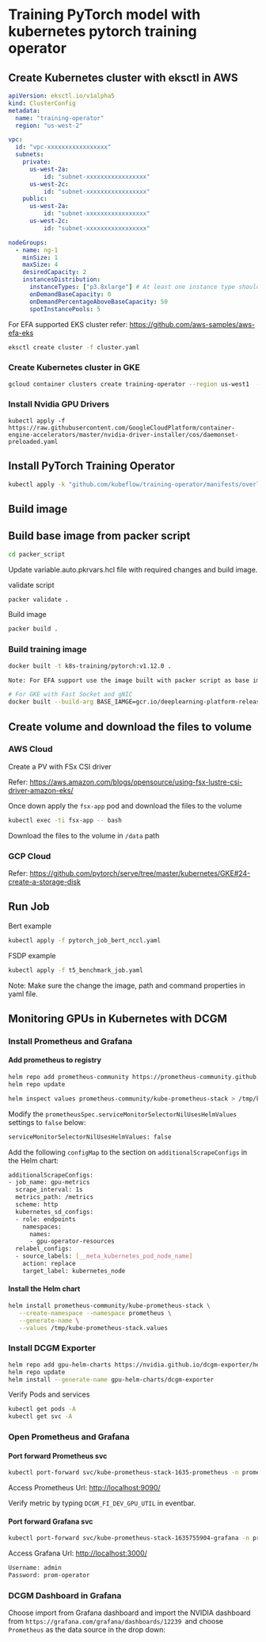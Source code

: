 # Training PyTorch model with kubernetes pytorch training operator

## Create Kubernetes cluster with eksctl in AWS

```yaml
apiVersion: eksctl.io/v1alpha5
kind: ClusterConfig
metadata:
  name: "training-operator"
  region: "us-west-2"

vpc:
  id: "vpc-xxxxxxxxxxxxxxxxx"
  subnets:
    private:
      us-west-2a:
          id: "subnet-xxxxxxxxxxxxxxxxx"
      us-west-2c:
          id: "subnet-xxxxxxxxxxxxxxxxx"
    public:
      us-west-2a:
          id: "subnet-xxxxxxxxxxxxxxxxx"
      us-west-2c:
          id: "subnet-xxxxxxxxxxxxxxxxx"

nodeGroups:
  - name: ng-1
    minSize: 1
    maxSize: 4
    desiredCapacity: 2
    instancesDistribution:
      instanceTypes: ["p3.8xlarge"] # At least one instance type should be specified
      onDemandBaseCapacity: 0
      onDemandPercentageAboveBaseCapacity: 50
      spotInstancePools: 5
```

For EFA supported EKS cluster refer: https://github.com/aws-samples/aws-efa-eks

```bash
eksctl create cluster -f cluster.yaml
```

### Create Kubernetes cluster in GKE

```bash
gcloud container clusters create training-operator --region us-west1  --machine-type n1-highcpu-16 --enable-gvnic --accelerator type=nvidia-tesla-v100,count=2 --num-nodes 2 --min-nodes 0 --max-nodes 3 --enable-autoscaling
```

### Install Nvidia GPU Drivers

```
kubectl apply -f https://raw.githubusercontent.com/GoogleCloudPlatform/container-engine-accelerators/master/nvidia-driver-installer/cos/daemonset-preloaded.yaml
```

## Install PyTorch Training Operator

```bash
kubectl apply -k "github.com/kubeflow/training-operator/manifests/overlays/standalone?ref=v1.3.0"
```

## Build image

## Build base image from packer script

```bash
cd packer_script
```

Update variable.auto.pkrvars.hcl file with required changes and build image.

validate script

```bash
packer validate .
```

Build image

```bash
packer build .
```

### Build training image

```bash
docker built -t k8s-training/pytorch:v1.12.0 .

Note: For EFA support use the image built with packer script as base image.

# For GKE with Fast Socket and gNIC 
docker built --build-arg BASE_IAMGE=gcr.io/deeplearning-platform-release/base-cu113 -t k8s-training/pytorch:v1.12.0 .
```

## Create volume and download the files to volume 

### AWS Cloud

Create a PV with FSx CSI driver

Refer: https://aws.amazon.com/blogs/opensource/using-fsx-lustre-csi-driver-amazon-eks/

Once down apply the `fsx-app` pod and download the files to the volume


```bash
kubectl exec -ti fsx-app -- bash
```

Download the files to the volume in `/data` path

### GCP Cloud

Refer: https://github.com/pytorch/serve/tree/master/kubernetes/GKE#24-create-a-storage-disk

## Run Job

Bert example

```bash
kubectl apply -f pytorch_job_bert_nccl.yaml
```

FSDP example

```bash
kubectl apply -f t5_benchmark_job.yaml
```

Note: Make sure the change the image, path and command properties in yaml file.

## Monitoring GPUs in Kubernetes with DCGM

### Install Prometheus and Grafana

#### Add prometheus to registry

```bash
helm repo add prometheus-community https://prometheus-community.github.io/helm-charts
helm repo update
```

```bash
helm inspect values prometheus-community/kube-prometheus-stack > /tmp/kube-prometheus-stack.values
```

Modify the `prometheusSpec.serviceMonitorSelectorNilUsesHelmValues` settings to `false` below:

```bash
serviceMonitorSelectorNilUsesHelmValues: false
```

Add the following `configMap` to the section on `additionalScrapeConfigs` in the Helm chart:

```bash
additionalScrapeConfigs:
- job_name: gpu-metrics
  scrape_interval: 1s
  metrics_path: /metrics
  scheme: http
  kubernetes_sd_configs:
  - role: endpoints
    namespaces:
      names:
      - gpu-operator-resources
  relabel_configs:
  - source_labels: [__meta_kubernetes_pod_node_name]
    action: replace
    target_label: kubernetes_node
```

#### Install the Helm chart

```bash
helm install prometheus-community/kube-prometheus-stack \
   --create-namespace --namespace prometheus \
   --generate-name \
   --values /tmp/kube-prometheus-stack.values
```

### Install DCGM Exporter

```bash
helm repo add gpu-helm-charts https://nvidia.github.io/dcgm-exporter/helm-charts
helm repo update
helm install --generate-name gpu-helm-charts/dcgm-exporter
```

Verify Pods and services

```bash
kubectl get pods -A
kubectl get svc -A
```

### Open Prometheus and Grafana

#### Port forward Prometheus svc

```bash
kubectl port-forward svc/kube-prometheus-stack-1635-prometheus -n prometheus 9090:9090
```

Access Prometheus Url: [http://localhost:9090/](http://localhost:9090/)

Verify metric by typing `DCGM_FI_DEV_GPU_UTIL` in eventbar.

#### Port forward Grafana svc

```bash
kubectl port-forward svc/kube-prometheus-stack-1635755904-grafana -n prometheus 3000:80
```

Access Grafana Url: [http://localhost:3000/](http://localhost:3000/)

```bash
Username: admin
Password: prom-operator
```

### DCGM Dashboard in Grafana

Choose import from Grafana dashboard and import the NVIDIA dashboard from `https://grafana.com/grafana/dashboards/12239 `and choose `Prometheus` as the data source in the drop down:
